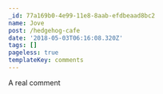 ```yaml
---
_id: 77a169b0-4e99-11e8-8aab-efdbeaad8bc2
name: Jove
post: /hedgehog-cafe
date: '2018-05-03T06:16:08.320Z'
tags: []
pageless: true
templateKey: comments
---
```

A real comment
